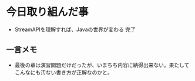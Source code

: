 # 今日取り組んだ事
- StreamAPIを理解すれば、Javaの世界が変わる 完了

## 一言メモ
- 最後の章は演習問題だけだったが、いまちち内容に納得出来ない。果たしてこんなにも汚ない書き方が正解なのかと。
